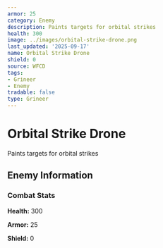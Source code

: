 ```yaml
---
armor: 25
category: Enemy
description: Paints targets for orbital strikes
health: 300
image: ../images/orbital-strike-drone.png
last_updated: '2025-09-17'
name: Orbital Strike Drone
shield: 0
source: WFCD
tags:
- Grineer
- Enemy
tradable: false
type: Grineer
---
```


# Orbital Strike Drone

Paints targets for orbital strikes

## Enemy Information

### Combat Stats

**Health:** 300

**Armor:** 25

**Shield:** 0

